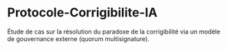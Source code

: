 # Protocole-Corrigibilite-IA
Étude de cas sur la résolution du paradoxe de la corrigibilité via un modèle de gouvernance externe (quorum multisignature).
